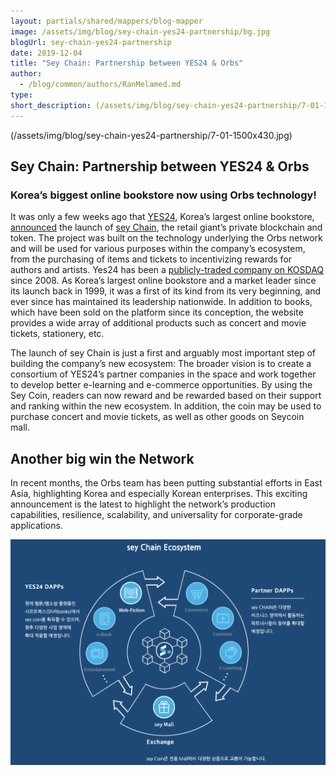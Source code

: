 ```yaml
---
layout: partials/shared/mappers/blog-mapper
image: /assets/img/blog/sey-chain-yes24-partnership/bg.jpg
blogUrl: sey-chain-yes24-partnership
date: 2019-12-04
title: "Sey Chain: Partnership between YES24 & Orbs"
author:
  - /blog/common/authors/RanMelamed.md
type:
short_description: (/assets/img/blog/sey-chain-yes24-partnership/7-01-1500x430.jpg)
---
```


(/assets/img/blog/sey-chain-yes24-partnership/7-01-1500x430.jpg)

## **Sey Chain:** Partnership between YES24 & Orbs

### Korea’s biggest online bookstore now using Orbs technology!

It was only a few weeks ago that [YES24](http://www.yes24.com/), Korea’s largest online bookstore, [announced](http://www.zdnet.co.kr/view/?no=20191105102439) the launch of [sey Chain](https://www.sey.io/), the retail giant’s private blockchain and token. The project was built on the technology underlying the Orbs network and will be used for various purposes within the company’s ecosystem, from the purchasing of items and tickets to incentivizing rewards for authors and artists. Yes24 has been a [publicly-traded company on KOSDAQ](https://www.bloomberg.com/quote/053280:KS) since 2008. As Korea’s largest online bookstore and a market leader since its launch back in 1999, it was a first of its kind from its very beginning, and ever since has maintained its leadership nationwide. In addition to books, which have been sold on the platform since its conception, the website provides a wide array of additional products such as concert and movie tickets, stationery, etc.

The launch of sey Chain is just a first and arguably most important step of building the company’s new ecosystem: The broader vision is to create a consortium of YES24’s partner companies in the space and work together to develop better e-learning and e-commerce opportunities. By using the Sey Coin, readers can now reward and be rewarded based on their support and ranking within the new ecosystem. In addition, the coin may be used to purchase concert and movie tickets, as well as other goods on Seycoin mall.

## Another big win the Network

In recent months, the Orbs team has been putting substantial efforts in East Asia, highlighting Korea and especially Korean enterprises. This exciting announcement is the latest to highlight the network’s production capabilities, resilience, scalability, and universality for corporate-grade applications.

[![Via YES24. Click to image view announcement (Korean)](/assets/img/blog/sey-chain-yes24-partnership/fff.png)](http://ch.yes24.com/Article/View/40233)
